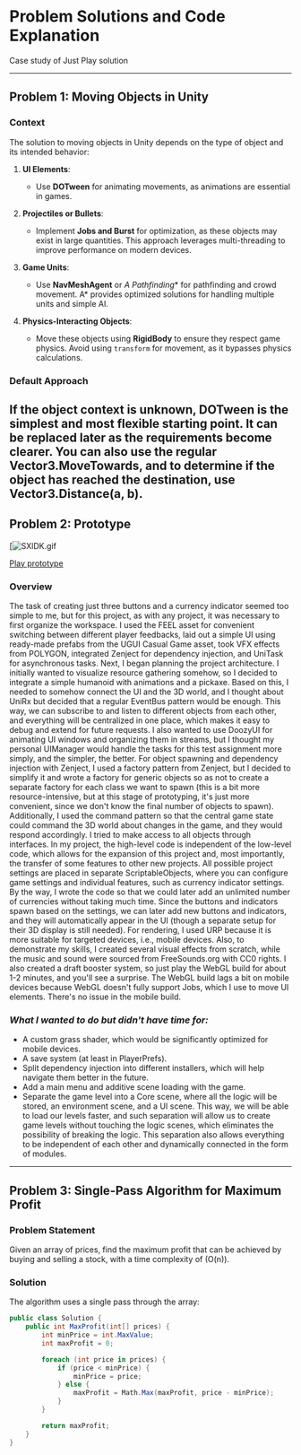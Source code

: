 # Problem Solutions and Code Explanation

Case study of Just Play solution

---

## Problem 1: Moving Objects in Unity

### Context
The solution to moving objects in Unity depends on the type of object and its intended behavior:

1. **UI Elements**:
   - Use **DOTween** for animating movements, as animations are essential in games.

2. **Projectiles or Bullets**:
   - Implement **Jobs and Burst** for optimization, as these objects may exist in large quantities. This approach leverages multi-threading to improve performance on modern devices.

3. **Game Units**:
   - Use **NavMeshAgent** or **A* Pathfinding** for pathfinding and crowd movement. A\* provides optimized solutions for handling multiple units and simple AI.

4. **Physics-Interacting Objects**:
   - Move these objects using **RigidBody** to ensure they respect game physics. Avoid using `transform` for movement, as it bypasses physics calculations.

### Default Approach
If the object context is unknown, **DOTween** is the simplest and most flexible starting point. It can be replaced later as the requirements become clearer.
You can also use the regular Vector3.MoveTowards, and to determine if the object has reached the destination, use Vector3.Distance(a, b).
---

## Problem 2: Prototype

[![SXlDK.gif](https://github.com/AlexanderDevelopment/CaseStudyForJustPlayDemo/blob/main/demo.gif)

[Play prototype](https://alexanderdevelopment.github.io/CaseStudyForJustPlayDemo/)


### Overview
The task of creating just three buttons and a currency indicator seemed too simple to me, but for this project, as with any project, it was necessary to first organize the workspace.
I used the FEEL asset for convenient switching between different player feedbacks, laid out a simple UI using ready-made prefabs from the UGUI Casual Game asset, took VFX effects from POLYGON, integrated Zenject for dependency injection, and UniTask for asynchronous tasks.
Next, I began planning the project architecture. I initially wanted to visualize resource gathering somehow, so I decided to integrate a simple humanoid with animations and a pickaxe. Based on this, I needed to somehow connect the UI and the 3D world, and I thought about UniRx but decided that a regular EventBus pattern would be enough. This way, we can subscribe to and listen to different objects from each other, and everything will be centralized in one place, which makes it easy to debug and extend for future requests. I also wanted to use DoozyUI for animating UI windows and organizing them in streams, but I thought my personal UIManager would handle the tasks for this test assignment more simply, and the simpler, the better.
For object spawning and dependency injection with Zenject, I used a factory pattern from Zenject, but I decided to simplify it and wrote a factory for generic objects so as not to create a separate factory for each class we want to spawn (this is a bit more resource-intensive, but at this stage of prototyping, it's just more convenient, since we don't know the final number of objects to spawn). Additionally, I used the command pattern so that the central game state could command the 3D world about changes in the game, and they would respond accordingly. I tried to make access to all objects through interfaces. In my project, the high-level code is independent of the low-level code, which allows for the expansion of this project and, most importantly, the transfer of some features to other new projects. All possible project settings are placed in separate ScriptableObjects, where you can configure game settings and individual features, such as currency indicator settings. By the way, I wrote the code so that we could later add an unlimited number of currencies without taking much time. Since the buttons and indicators spawn based on the settings, we can later add new buttons and indicators, and they will automatically appear in the UI (though a separate setup for their 3D display is still needed).
For rendering, I used URP because it is more suitable for targeted devices, i.e., mobile devices.
Also, to demonstrate my skills, I created several visual effects from scratch, while the music and sound were sourced from FreeSounds.org with CC0 rights.
I also created a draft booster system, so just play the WebGL build for about 1-2 minutes, and you'll see a surprise.
The WebGL build lags a bit on mobile devices because WebGL doesn't fully support Jobs, which I use to move UI elements. There's no issue in the mobile build.

### *What I wanted to do but didn't have time for:*
- A custom grass shader, which would be significantly optimized for mobile devices.
- A save system (at least in PlayerPrefs).
- Split dependency injection into different installers, which will help navigate them better in the future.
- Add a main menu and additive scene loading with the game.
- Separate the game level into a Core scene, where all the logic will be stored, an environment scene, and a UI scene. This way, we will be able to load our levels faster, and such separation will allow us to create game levels without touching the logic scenes, which eliminates the possibility of breaking the logic. This separation also allows everything to be independent of each other and dynamically connected in the form of modules.
---

## Problem 3: Single-Pass Algorithm for Maximum Profit

### Problem Statement
Given an array of prices, find the maximum profit that can be achieved by buying and selling a stock, with a time complexity of \(O(n)\).

### Solution
The algorithm uses a single pass through the array:

```csharp
public class Solution {
    public int MaxProfit(int[] prices) {
        int minPrice = int.MaxValue;
        int maxProfit = 0;

        foreach (int price in prices) {
            if (price < minPrice) {
                minPrice = price;
            } else {
                maxProfit = Math.Max(maxProfit, price - minPrice);
            }
        }

        return maxProfit;
    }
}
